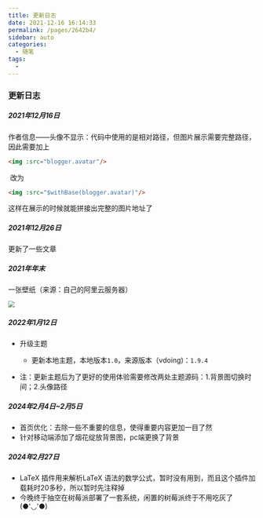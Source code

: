```yaml
---
title: 更新日志
date: 2021-12-16 16:14:33
permalink: /pages/2642b4/
sidebar: auto
categories:
  - 随笔
tags:
  - 
---
```

### 更新日志

##### 2021年12月16日

​	作者信息——头像不显示：代码中使用的是相对路径，但图片展示需要完整路径，因此需要加上

```html
<img :src="blogger.avatar"/>
```

​	改为

```html
<img :src="$withBase(blogger.avatar)"/>
```

这样在展示的时候就能拼接出完整的图片地址了



##### 2021年12月26日

更新了一些文章



##### 2021年年末

一张壁纸（来源：自己的阿里云服务器）

<img src="http://114.55.7.136:8088/202201/1710cded25114ade8ae39036efe9acd4.png" style="zoom:80%;" />



##### 2022年1月12日

- 升级主题

  - 更新本地主题，本地版本`1.0`，来源版本（vdoing)：`1.9.4`
- 注：更新主题后为了更好的使用体验需要修改两处主题源码：1.背景图切换时间；2.头像路径



##### 2024年2月4日~2月5日

- 首页优化：去除一些不重要的信息，使得重要内容更加一目了然
- 针对移动端添加了烟花绽放背景图，pc端更换了背景


##### 2024年2月27日
- LaTeX 插件用来解析LaTeX 语法的数学公式，暂时没有用到，而且这个插件加载耗时20多秒，所以暂时先注释掉
- 今晚终于抽空在树莓派部署了一套系统，闲置的树莓派终于不用吃灰了(●'◡'●)